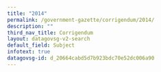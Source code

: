 ```yaml
---
title: "2014"
permalink: /government-gazette/corrigendum/2014/
description: ""
third_nav_title: Corrigendum
layout: datagovsg-v2-search
default_field: Subject
infotext: true
datagovsg-id: d_20664cabd5d7b923bdc70e52dc006a90
---
```

